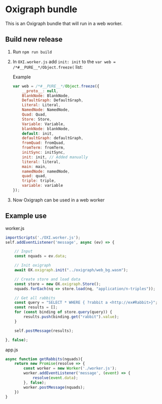 # Oxigraph bundle

This is an Oxigraph bundle that will run in a web worker.

## Build new release

1. Run `npm run build`
1. In `OXI.worker.js` add `init: init` to the `var web = /*#__PURE__*/Object.freeze(` list:

    Example
    ```js
    var web = /*#__PURE__*/Object.freeze({
        __proto__: null,
        BlankNode: BlankNode,
        DefaultGraph: DefaultGraph,
        Literal: Literal,
        NamedNode: NamedNode,
        Quad: Quad,
        Store: Store,
        Variable: Variable,
        blankNode: blankNode,
        default: init,
        defaultGraph: defaultGraph,
        fromQuad: fromQuad,
        fromTerm: fromTerm,
        initSync: initSync,
        init: init, // Added manually
        literal: literal,
        main: main,
        namedNode: namedNode,
        quad: quad,
        triple: triple,
        variable: variable
    });
    ```

1. Now Oxigraph can be used in a web worker

## Example use

worker.js
```js
importScripts('./OXI.worker.js');
self.addEventListener('message', async (ev) => {

    // Input
    const nquads = ev.data;

    // Init oxigraph
    await OX.oxigraph.init("../oxigraph/web_bg.wasm");

    // Create store and load data
    const store = new OX.oxigraph.Store();
    nquads.forEach(nq => store.load(nq, "application/n-triples"));

    // Get all rabbits
    const query = "SELECT * WHERE { ?rabbit a <http://ex#Rabbit>}";
    const results = [];
    for (const binding of store.query(query)) {
        results.push(binding.get("rabbit").value);
    }

    self.postMessage(results);

}, false);
```

app.js
```js
async function getRabbits(nquads){
    return new Promise(resolve => {
        const worker = new Worker('./worker.js');
        worker.addEventListener('message', (event) => {
            resolve(event.data);
        }, false);
        worker.postMessage(nquads);
    })
}
```
